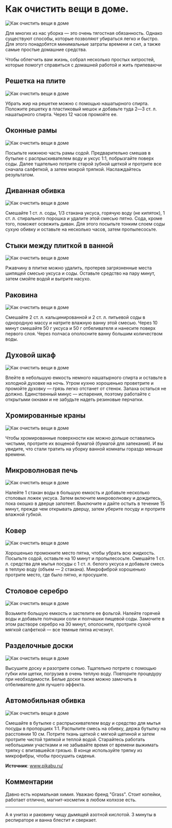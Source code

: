 # Как очистить вещи в доме.

![Как очистить вещи в доме](/images/Houseworks/Clearing/clear_veschi_13.jpg 'Как очистить вещи в доме')

Для многих из нас уборка ― это очень тягостная обязанность. Однако существуют способы, которые позволяют убираться легко и быстро. Для этого понадобятся минимальные затраты времени и сил, а также самые простые домашние средства.

Чтобы облегчить вам жизнь, собрал несколько простых хитростей, которые помогут справиться с домашней работой и жить припеваючи

## Решетка на плите

![Как очистить вещи в доме](/images/Houseworks/Clearing/clear_veschi_1.jpg 'Как очистить вещи в доме')

Убрать жир на решетке можно с помощью нашатырного спирта. Положите решетку в пластиковый мешок и добавьте туда 2―3 ст. л. нашатырного спирта. Через 12 часов промойте ее.

## Оконные рамы

![Как очистить вещи в доме](/images/Houseworks/Clearing/clear_veschi_2.jpg 'Как очистить вещи в доме')

Посыпьте нижнюю часть рамы содой. Предварительно смешав в бутылке с распрыскивателем воду и уксус 1:1, побрызгайте поверх соды. Далее тщательно потрите старой зубной щеткой и протрите все сначала салфеткой, а затем мокрой тряпкой. Наслаждайтесь результатом.

## Диванная обивка

![Как очистить вещи в доме](/images/Houseworks/Clearing/clear_veschi_3.jpg 'Как очистить вещи в доме')

Смешайте 1 ст. л. соды, 1/3 стакана уксуса, горячую воду (не кипяток), 1 ст. л. стирального порошка и удалите этой смесью пятно. Сода, кроме того, поможет освежить диван. Для этого посыпьте тонким слоем соды сухую обивку и оставьте на несколько часов, затем пропылесосьте.

## Стыки между плиткой в ванной

![Как очистить вещи в доме](/images/Houseworks/Clearing/clear_veschi_4.jpg 'Как очистить вещи в доме')

Ржавчину в плитке можно удалить, протерев загрязненные места шипящей смесью уксуса и соды. Оставьте средство на пару минут, затем смойте водой и вытрите насухо.

## Раковина

![Как очистить вещи в доме](/images/Houseworks/Clearing/clear_veschi_5.jpg 'Как очистить вещи в доме')

Смешайте 2 ст. л. кальцинированной и 2 ст. л. питьевой соды в однородную массу и натрите влажную ванну этой смесью. Через 10 минут смешайте 50 г уксуса и 50 г отбеливателя и нанесите поверх первого слоя. Через полчаса ополосните ванну большим количеством воды.

## Духовой шкаф

![Как очистить вещи в доме](/images/Houseworks/Clearing/clear_veschi_6.jpg 'Как очистить вещи в доме')

Влейте в небольшую емкость немного нашатырного спирта и оставьте в холодной духовке на ночь. Утром кухню хорошенько проветрите и промойте духовку — грязь легко отстанет от стенок. Запаха остаться не должно. Единственный минус — испарения, поэтому работайте с открытыми окнами и не забудьте надеть резиновые перчатки.

## Хромированные краны

![Как очистить вещи в доме](/images/Houseworks/Clearing/clear_veschi_7.jpg 'Как очистить вещи в доме')

Чтобы хромированные поверхности как можно дольше оставались чистыми, протрите их вощеной бумагой (бумагой для запекания). И вы увидите, что стали тратить на уборку ванной комнаты гораздо меньше времени.

## Микроволновая печь

![Как очистить вещи в доме](/images/Houseworks/Clearing/clear_veschi_8.jpg 'Как очистить вещи в доме')

Налейте 1 стакан воды в большую емкость и добавьте несколько столовых ложек уксуса. Затем включите микроволновку и дождитесь, пока окошко в дверце запотеет. Выключите и дайте остыть в течение 15 минут, прежде чем открывать дверцу, затем уберите посуду и протрите влажной губкой.

## Ковер

![Как очистить вещи в доме](/images/Houseworks/Clearing/clear_veschi_9.jpg 'Как очистить вещи в доме')

Хорошенько промокните место пятна, чтобы убрать всю жидкость. Посыпьте содой, оставьте на 10 минут и пропылесосьте. Смешайте 1 ст. л. средства для мытья посуды с 1 ст. л. белого уксуса и добавьте смесь в теплую воду (объем ― 2 стакана). Микрофиброй хорошенько протрите место, где было пятно, и просушите.

## Столовое серебро

![Как очистить вещи в доме](/images/Houseworks/Clearing/clear_veschi_10.jpg 'Как очистить вещи в доме')

Возьмите большую емкость и застелите ее фольгой. Налейте горячей воды и добавьте полчашки соли и полчашки пищевой соды. Замочите в этом растворе cеребро на 30 минут, ополосните, протрите сухой мягкой салфеткой — все темные пятна исчезнут.

## Разделочные доски

![Как очистить вещи в доме](/images/Houseworks/Clearing/clear_veschi_11.jpg 'Как очистить вещи в доме')

Высушите доску и разотрите солью. Тщательно потрите с помощью губки или щетки, погрузив в очень теплую воду. Повторите процедуру при необходимости. Белые доски также можно замочить в отбеливателе для лучшего эффекта.

## Автомобильная обивка

![Как очистить вещи в доме](/images/Houseworks/Clearing/clear_veschi_12.jpg 'Как очистить вещи в доме')

Смешайте в бутылке с распрыскивателем воду и средство для мытья посуды в пропорциях 1:1. Распылите смесь на обивку, держа бутылку на расстоянии 10 см. Потрите ткань щеткой с мягкой щетиной и затем протрите чистой тряпкой и теплой водой. Старайтесь работать небольшими участками и не забывайте время от времени выжимать тряпку с впитавшейся грязью. В конце используйте тряпку из микрофибры, чтобы просушить сиденья. 

**Источник**: www.pikabu.ru/

## Комментарии

Давно есть нормальная химия. Уважаю бренд "Grass". Стоит копейки, работает отлично, магнит-косметик в любом колхозе есть.

---
А я унитаз и раковину чищу дымящей азотной кислотой. 3 минуты в респираторе и ванна блестит и сверкает.

